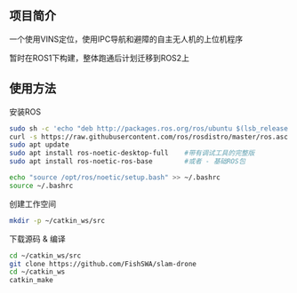 ## 项目简介
一个使用VINS定位，使用IPC导航和避障的自主无人机的上位机程序

暂时在ROS1下构建，整体跑通后计划迁移到ROS2上

## 使用方法
安装ROS
``` bash
sudo sh -c 'echo "deb http://packages.ros.org/ros/ubuntu $(lsb_release -sc) main" > /etc/apt/sources.list.d/ros-latest.list'
curl -s https://raw.githubusercontent.com/ros/rosdistro/master/ros.asc | sudo apt-key add -
sudo apt update
sudo apt install ros-noetic-desktop-full    #带有调试工具的完整版
sudo apt install ros-noetic-ros-base        #或者 - 基础ROS包

echo "source /opt/ros/noetic/setup.bash" >> ~/.bashrc
source ~/.bashrc
```
创建工作空间
``` bash
mkdir -p ~/catkin_ws/src
```
下载源码 & 编译
``` bash
cd ~/catkin_ws/src
git clone https://github.com/FishSWA/slam-drone
cd ~/catkin_ws
catkin_make
```